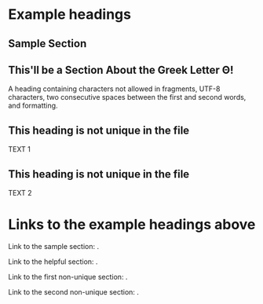 # Example headings

## Sample Section

## This'll be a Section About the Greek Letter Θ!

A heading containing characters not allowed in fragments, UTF-8 characters, two consecutive spaces between the first and second words, and formatting.

## This heading is not unique in the file

TEXT 1

## This heading is not unique in the file

TEXT 2

# Links to the example headings above

Link to the sample section: .

Link to the helpful section: .

Link to the first non-unique section: .

Link to the second non-unique section: .
